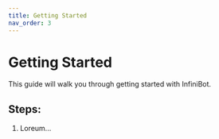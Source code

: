 ```yaml
---
title: Getting Started
nav_order: 3
---
```


# Getting Started

This guide will walk you through getting started with InfiniBot.

## Steps:
1. Loreum...